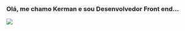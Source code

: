 ### Olá, me chamo Kerman e sou Desenvolvedor Front end...

<div>
  <a href="https://github.com/KermanJR" />
  <img src="https://github-readme-stats.vercel.app/api?username=kermanjr&theme=algolia&show_icons=true"/>
</div>

<div>
  <img src"https://github-readme-stats.vercel.app/api/top-langs/?username=kermanjr)](https://github.com/anuraghazra/github-readme-stats" />
 </div>
